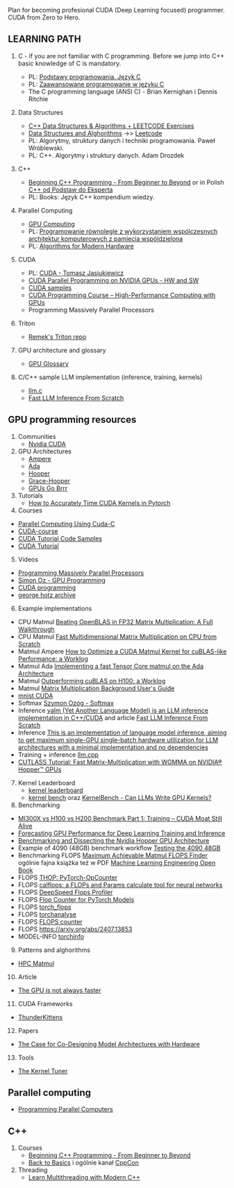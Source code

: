 Plan for becoming profesional CUDA (Deep Learning focused) programmer. CUDA from Zero to Hero.

## LEARNING PATH
1. C - if you are not familiar with C programming. Before we jump into C++ basic knowledge of C is mandatory.
   - PL: [Podstawy programowania. Język C](https://www.udemy.com/course/podstawy-programowania-jezyk-c)
   - PL: [Zaawansowane programowanie w języku C](https://www.udemy.com/course/zaawansowane-programowanie-w-jezyku-c)
   - The C programming language (ANSI C) - Brian Kernighan i Dennis Ritchie
2. Data Structures
   - [C++ Data Structures & Algorithms + LEETCODE Exercises](https://www.udemy.com/course/data-structures-algorithms-cpp/)
   - [Data Structures and Alghorithms](https://github.com/sachuverma/DataStructures-Algorithms) ->> [Leetcode](https://leetcode.com/)
   - PL: Algorytmy, struktury danych i techniki programowania. Paweł Wróblewski.
   - PL: C++. Algorytmy i struktury danych. Adam Drozdek 
3. C++
   - [Beginning C++ Programming - From Beginner to Beyond](https://www.udemy.com/course/beginning-c-plus-plus-programming/) or in Polish [C++ od Podstaw do Eksperta](https://www.udemy.com/course/c-od-podstaw-do-eksperta/)
   - PL: Books: Język C++ kompendium wiedzy.
4. Parallel Computing
   - [GPU Computing](https://www.youtube.com/playlist?list=PLRRuQYjFhpmubuwx-w8X964ofVkW1T8O4)
   - PL: [Programowanie równolegle z wykorzystaniem wspólczesnych architektur komputerowych z pamiecia wspóldzielona](https://icis.pcz.pl/~khalbiniak/OpenMP/)
   - PL: [Algorithms for Modern Hardware](https://en.algorithmica.org/hpc/)
5. CUDA
   - PL: [CUDA - Tomasz Jasiukiewicz](https://www.youtube.com/watch?v=LNA_CYZbDtY&list=PLoHYlZuJfhOGHKKEwt4tn8KUTJvbbtRL_)
   - [CUDA Parallel Programming on NVIDIA GPUs - HW and SW](https://www.udemy.com/course/cuda-parallel-programming-on-nvidia-gpus-hw-and-sw/?couponCode=KEEPLEARNING)
   - [CUDA samples](https://github.com/NVIDIA/cuda-samples)
   - [CUDA Programming Course – High-Performance Computing with GPUs](https://www.youtube.com/watch?v=86FAWCzIe_4)
   - Programming Massively Parallel Processors
6. Triton
   - [Remek's Triton repo](https://github.com/rkinas/triton-resources)
  
7. GPU architecture and glossary
   - [GPU Glossary](https://modal.com/gpu-glossary)

8. C/C++ sample LLM implementation (inference, training, kernels)
   - [llm.c](https://github.com/karpathy/llm.c)
   - [Fast LLM Inference From Scratch](https://andrewkchan.dev/posts/yalm.html)


## GPU programming resources
1. Communities
   - [Nvidia CUDA](https://forums.developer.nvidia.com/c/accelerated-computing/cuda/206)
2. GPU Architectures 
   - [Ampere](https://developer.nvidia.com/blog/nvidia-ampere-architecture-in-depth/)
   - [Ada](https://images.nvidia.com/aem-dam/en-zz/Solutions/technologies/NVIDIA-ADA-GPU-PROVIZ-Architecture-Whitepaper_1.1.pdf)
   - [Hooper](https://developer.nvidia.com/blog/nvidia-hopper-architecture-in-depth/)
   - [Grace-Hooper](https://developer.nvidia.com/blog/nvidia-grace-hopper-superchip-architecture-in-depth/)
   - [GPUs Go Brrr](https://hazyresearch.stanford.edu/blog/2024-05-12-tk)
3. Tutorials
   - [How to Accurately Time CUDA Kernels in Pytorch](https://www.speechmatics.com/company/articles-and-news/timing-operations-in-pytorch)
4. Courses
  - [Parallel Computing Using Cuda-C](https://github.com/CisMine/Parallel-Computing-Cuda-C?tab=readme-ov-file)
  - [CUDA-course](https://github.com/Infatoshi/cuda-course)
  - [CUDA Tutorial Code Samples](https://github.com/CUDA-Tutorial/CodeSamples)
  - [CUDA Tutorial](https://cuda-tutorial.github.io/)
5. Videos
 - [Programming Massively Parallel Processors](https://www.youtube.com/playlist?list=PLRRuQYjFhpmubuwx-w8X964ofVkW1T8O4)
 - [Simon Oz - GPU Programming](https://www.youtube.com/playlist?list=PL5XwKDZZlwaY7t0M5OLprpkJUIrF8Lc9j)
 - [CUDA programming](https://www.youtube.com/playlist?list=PLU0zjpa44nPXddA_hWV1U8oO7AevFgXnT)
 - [george hotz archive](https://www.youtube.com/@geohotarchive/videos) 
6. Example implementations
- CPU Matmul [Beating OpenBLAS in FP32 Matrix Multiplication: A Full Walkthrough](https://salykova.github.io/matmul-cpu)
- CPU Matmul [Fast Multidimensional Matrix Multiplication on CPU from Scratch](https://siboehm.com/articles/22/Fast-MMM-on-CPU)
- Matmul Ampere [How to Optimize a CUDA Matmul Kernel for cuBLAS-like Performance: a Worklog](https://siboehm.com/articles/22/CUDA-MMM)
- Matmul Ada [Implementing a fast Tensor Core matmul on the Ada Architecture](https://www.spatters.ca/mma-matmul)
- Matmul [Outperforming cuBLAS on H100: a Worklog](https://cudaforfun.substack.com/p/outperforming-cublas-on-h100-a-worklog)
- Matmul [Matrix Multiplication Background User's Guide](https://docs.nvidia.com/deeplearning/performance/dl-performance-matrix-multiplication/index.html)
 - [mnist CUDA](https://github.com/Infatoshi/mnist-cuda)
 - Softmax [Szymon Ożóg - Softmax](https://github.com/SzymonOzog/FastSoftmax)
 - Inference [yalm (Yet Another Language Model) is an LLM inference implementation in C++/CUDA](https://github.com/andrewkchan/yalm/tree/main) and article [Fast LLM Inference From Scratch](https://andrewkchan.dev/posts/yalm.html) 
 - Inference [This is an implementation of language model inference, aiming to get maximum single-GPU single-batch hardware utilization for LLM architectures with a minimal implementation and no dependencies](https://github.com/zeux/calm)
 - Training + inference [llm.cpp](https://github.com/karpathy/llm.c/tree/master)
 - [CUTLASS Tutorial: Fast Matrix-Multiplication with WGMMA on NVIDIA® Hopper™ GPUs](https://research.colfax-intl.com/cutlass-tutorial-wgmma-hopper/)
7. Kernel Leaderboard
   - [kernel leaderboard](https://scalingintelligence.stanford.edu/KernelBenchLeaderboard/)
   - [kernel bench](https://scalingintelligence.stanford.edu/blogs/kernelbench/) oraz [KernelBench - Can LLMs Write GPU Kernels?](https://scalingintelligence.stanford.edu/blogs/kernelbench/)
8. Benchmarking
 - [MI300X vs H100 vs H200 Benchmark Part 1: Training – CUDA Moat Still Alive](https://semianalysis.com/2024/12/22/mi300x-vs-h100-vs-h200-benchmark-part-1-training/)
 - [Forecasting GPU Performance for Deep Learning Training and Inference](https://arxiv.org/pdf/2407.13853)
 - [Benchmarking and Dissecting the Nvidia Hopper GPU Architecture](https://arxiv.org/pdf/2402.13499v1)
 - Example of 4090 (48GB) benchmark workflow [Testing the 4090 48GB](https://main-horse.github.io/posts/4090-48gb/)
 - Benchmarking FLOPS [Maximum Achievable Matmul FLOPS Finder](https://github.com/stas00/ml-engineering/tree/master/compute/accelerator/benchmarks) ogólnie fajna książka też w PDF [Machine Learning Engineering Open Book](https://github.com/stas00/ml-engineering)
- FLOPS [THOP: PyTorch-OpCounter](https://github.com/ultralytics/thop/tree/main/thop)
- FLOPS [calflops: a FLOPs and Params calculate tool for neural networks](https://github.com/MrYxJ/calculate-flops.pytorch/)
- FLOPS [DeepSpeed Flops Profiler](https://www.deepspeed.ai/tutorials/flops-profiler/)
- FLOPS [Flop Counter for PyTorch Models](https://github.com/facebookresearch/fvcore/blob/main/docs/flop_count.md)
- FLOPS [torch_flops](https://github.com/zugexiaodui/torch_flops)
- FLOPS [torchanalyse](https://github.com/HaoKang-Timmy/torchanalyse)
- FLOPS [FLOPS counter](https://gist.github.com/soumith/5f81c3d40d41bb9d08041431c656b233)
- FLOPS https://arxiv.org/abs/2407.13853
- MODEL-INFO [torchinfo](https://github.com/TylerYep/torchinfo)
9. Patterns and alghorithms
 - [HPC Matmul](https://en.algorithmica.org/hpc/algorithms/matmul/)
10. Article
   - [The GPU is not always faster](https://cowfreedom.de/#dot_product/introduction/)
11. CUDA Frameworks
   - [ThunderKittens](https://github.com/HazyResearch/ThunderKittens)
12. Papers
 - [The Case for Co-Designing Model Architectures with Hardware](https://arxiv.org/pdf/2401.14489)
13. Tools
   - [The Kernel Tuner](https://kerneltuner.github.io/kernel_tuner/stable/contents.html)

## Parallel computing
- [Programming Parallel Computers](https://ppc.cs.aalto.fi/)

## C++
  1. Courses
     - [Beginning C++ Programming - From Beginner to Beyond](https://www.udemy.com/course/beginning-c-plus-plus-programming/)
     - [Back to Basics](https://www.youtube.com/playlist?list=PLHTh1InhhwT4TJaHBVWzvBOYhp27UO7mI) i ogólnie kanał [CppCon](https://www.youtube.com/@CppCon)
2. Threading
   - [Learn Multithreading with Modern C++](https://www.udemy.com/course/learn-modern-cplusplus-concurrency/)
